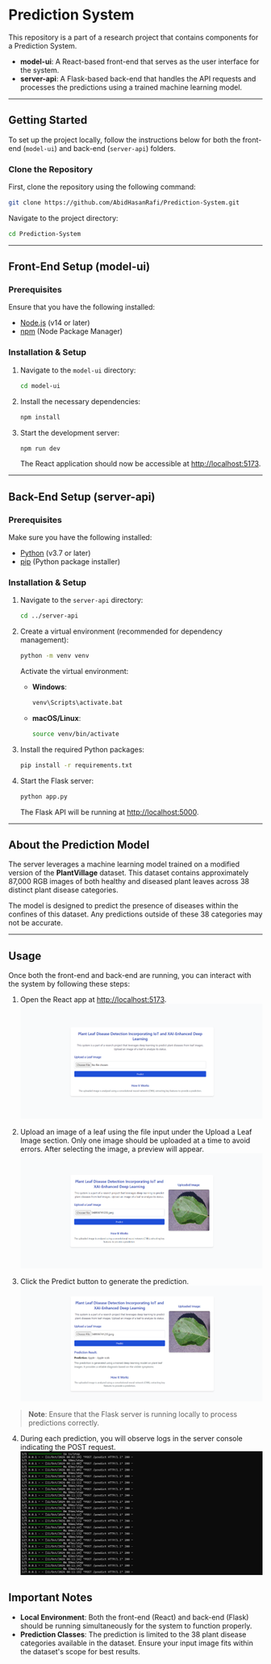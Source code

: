 # Prediction System

This repository is a part of a research project that contains components for a Prediction System.

- **model-ui**: A React-based front-end that serves as the user interface for the system.
- **server-api**: A Flask-based back-end that handles the API requests and processes the predictions using a trained machine learning model.

---

## Getting Started

To set up the project locally, follow the instructions below for both the front-end (`model-ui`) and back-end (`server-api`) folders.

### Clone the Repository

First, clone the repository using the following command:

```bash
git clone https://github.com/AbidHasanRafi/Prediction-System.git
```

Navigate to the project directory:

```bash
cd Prediction-System
```

---

## Front-End Setup (model-ui)

### Prerequisites

Ensure that you have the following installed:

- [Node.js](https://nodejs.org/) (v14 or later)
- [npm](https://www.npmjs.com/) (Node Package Manager)

### Installation & Setup

1. Navigate to the `model-ui` directory:

   ```bash
   cd model-ui
   ```

2. Install the necessary dependencies:

   ```bash
   npm install
   ```

3. Start the development server:

   ```bash
   npm run dev
   ```

   The React application should now be accessible at [http://localhost:5173](http://localhost:5173/).

---

## Back-End Setup (server-api)

### Prerequisites

Make sure you have the following installed:

- [Python](https://www.python.org/downloads/) (v3.7 or later)
- [pip](https://pip.pypa.io/en/stable/) (Python package installer)

### Installation & Setup

1. Navigate to the `server-api` directory:

   ```bash
   cd ../server-api
   ```

2. Create a virtual environment (recommended for dependency management):

   ```bash
   python -m venv venv
   ```

   Activate the virtual environment:

   - **Windows**:

     ```bash
     venv\Scripts\activate.bat
     ```

   - **macOS/Linux**:

     ```bash
     source venv/bin/activate
     ```

3. Install the required Python packages:

   ```bash
   pip install -r requirements.txt
   ```

4. Start the Flask server:

   ```bash
   python app.py
   ```

   The Flask API will be running at [http://localhost:5000](http://localhost:5000).

---

## About the Prediction Model

The server leverages a machine learning model trained on a modified version of the **PlantVillage** dataset. This dataset contains approximately 87,000 RGB images of both healthy and diseased plant leaves across 38 distinct plant disease categories.

The model is designed to predict the presence of diseases within the confines of this dataset. Any predictions outside of these 38 categories may not be accurate.

---

## Usage

Once both the front-end and back-end are running, you can interact with the system by following these steps:

1.  Open the React app at [http://localhost:5173](http://localhost:5173).
    ![](/assests/sample_01.png)

2.  Upload an image of a leaf using the file input under the Upload a Leaf Image section. Only one image should be uploaded at a time to avoid errors. After selecting the image, a preview will appear.
    ![](/assests/sample_02.png)

3.  Click the Predict button to generate the prediction.
    ![](/assests/sample_03.png)

> **Note**: Ensure that the Flask server is running locally to process predictions correctly.

4.  During each prediction, you will observe logs in the server console indicating the POST request.
    ![](/assests/sample_04.png)

## Important Notes

- **Local Environment**: Both the front-end (React) and back-end (Flask) should be running simultaneously for the system to function properly.
- **Prediction Classes**: The prediction is limited to the 38 plant disease categories available in the dataset. Ensure your input image fits within the dataset's scope for best results.
